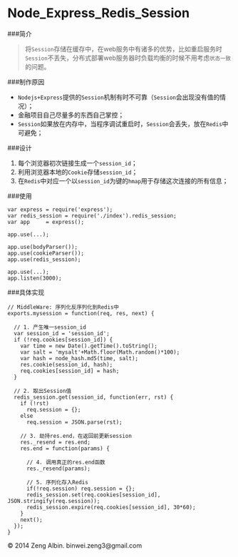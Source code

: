 Node_Express_Redis_Session
==========================

###简介

> 将`Session`存储在缓存中，在web服务中有诸多的优势，比如重启服务时`Session`不丢失，分布式部署web服务器时负载均衡的时候不用考虑`状态一致`的问题。

###制作原因

* `Nodejs+Express`提供的`Session`机制有时不可靠（`Session`会出现没有值的情况）；
* 金融项目自己尽量多的东西自己掌控；
* `Session`如果放在内存中，当程序调试重启时，`Session`会丢失，放在`Redis`中可避免；

###设计

1. 每个浏览器初次链接生成一个`session_id`；
2. 利用浏览器本地的`Cookie`存储`session_id`；
3. 在`Redis`中对应一个以`session_id`为键的`hmap`用于存储这次连接的所有信息；

###使用

	var express = require('express');
	var redis_session = require('./index').redis_session;
	var app     = express();
	
	app.use(...);
	
	app.use(bodyParser());
	app.use(cookieParser());
	app.use(redis_session);
	
	app.use(...);
	app.listen(3000);

###具体实现

	// MiddleWare: 序列化反序列化到Redis中
	exports.mysession = function(req, res, next) {
	
	  // 1. 产生唯一session_id
	  var session_id = 'session_id';
	  if (!req.cookies[session_id]) {
	    var time = new Date().getTime().toString();
	    var salt = 'mysalt'+Math.floor(Math.random()*100);
	    var hash = node_hash.md5(time, salt);
	    res.cookie(session_id, hash);
	    req.cookies[session_id] = hash;
	  }
	
	  // 2. 取出Session值
	  redis_session.get(session_id, function(err, rst) {
	    if (!rst) 
	      req.session = {};
	    else
	      req.session = JSON.parse(rst);
	
	    // 3. 劫持res.end，在返回前更新session
	    res._resend = res.end;
	    res.end = function(params) {
	    
	      // 4. 调用真正的res.end函数
	      res._resend(params);
	        
	      // 5. 序列化存入Redis
	      if(!req.session) req.session = {};
	      redis_session.set(req.cookies[session_id], JSON.stringify(req.session));
	      redis_session.expire(req.cookies[session_id], 30*60);
	    }
	    next();
	  });
	}

<div class="footer">
     &copy; 2014 Zeng Albin. binwei.zeng3@gmail.com
</div>

